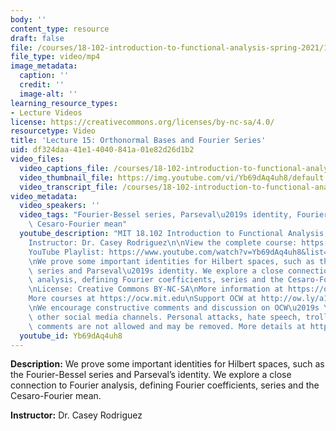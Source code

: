 ```yaml
---
body: ''
content_type: resource
draft: false
file: /courses/18-102-introduction-to-functional-analysis-spring-2021/18102-sp21-lecture-15_360p_16_9.mp4
file_type: video/mp4
image_metadata:
  caption: ''
  credit: ''
  image-alt: ''
learning_resource_types:
- Lecture Videos
license: https://creativecommons.org/licenses/by-nc-sa/4.0/
resourcetype: Video
title: 'Lecture 15: Orthonormal Bases and Fourier Series'
uid: df324daa-41e1-4040-841a-01e82d26d1b2
video_files:
  video_captions_file: /courses/18-102-introduction-to-functional-analysis-spring-2021/1ApGMxDdxP1zuujMZj0IAUmAe7AJ0RjLY_transcript.webvtt
  video_thumbnail_file: https://img.youtube.com/vi/Yb69dAq4uh8/default.jpg
  video_transcript_file: /courses/18-102-introduction-to-functional-analysis-spring-2021/1ApGMxDdxP1zuujMZj0IAUmAe7AJ0RjLY_transcript.pdf
video_metadata:
  video_speakers: ''
  video_tags: "Fourier-Bessel series, Parseval\u2019s identity, Fourier analysis,\
    \ Cesaro-Fourier mean"
  youtube_description: "MIT 18.102 Introduction to Functional Analysis, Spring 2021\n\
    Instructor: Dr. Casey Rodriguez\n\nView the complete course: https://ocw.mit.edu/courses/18-102-introduction-to-functional-analysis-spring-2021/\n\
    YouTube Playlist: https://www.youtube.com/watch?v=Yb69dAq4uh8&list=PLUl4u3cNGP63micsJp_--fRAjZXPrQzW_&index=15\n\
    \nWe prove some important identities for Hilbert spaces, such as the Fourier-Bessel\
    \ series and Parseval\u2019s identity. We explore a close connection to Fourier\
    \ analysis, defining Fourier coefficients, series and the Cesaro-Fourier mean.\n\
    \nLicense: Creative Commons BY-NC-SA\nMore information at https://ocw.mit.edu/terms\n\
    More courses at https://ocw.mit.edu\nSupport OCW at http://ow.ly/a1If50zVRlQ\n\
    \nWe encourage constructive comments and discussion on OCW\u2019s YouTube and\
    \ other social media channels. Personal attacks, hate speech, trolling, and inappropriate\
    \ comments are not allowed and may be removed. More details at https://ocw.mit.edu/comments."
  youtube_id: Yb69dAq4uh8
---
```

**Description:** We prove some important identities for Hilbert spaces, such as the Fourier-Bessel series and Parseval’s identity. We explore a close connection to Fourier analysis, defining Fourier coefficients, series and the Cesaro-Fourier mean.

**Instructor:** Dr. Casey Rodriguez